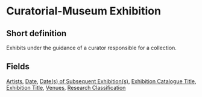 # Curatorial-Museum Exhibition
## Short definition
Exhibits under the guidance of a curator responsible for a collection.
## Fields
[Artists](../Object-Fields/Curatorial-Museum%20Exhibition/Artists.md),
[Date](../Object-Fields/Curatorial-Museum%20Exhibition/Date.md),
[Date(s) of Subsequent Exhibition(s)](../Object-Fields/Curatorial-Museum%20Exhibition/Date(s)%20of%20Subsequent%20Exhibition(s).md),
[Exhibition Catalogue Title](../Object-Fields/Curatorial-Museum%20Exhibition/Exhibition%20Catalogue%20Title.md),
[Exhibition Title](../Object-Fields/Curatorial-Museum%20Exhibition/Exhibition%20Title.md),
[Venues](../Object-Fields/Curatorial-Museum%20Exhibition/Venues.md),
[Research Classification](../Object-Fields/Curatorial-Museum%20Exhibition/Research%20Classification.md)
